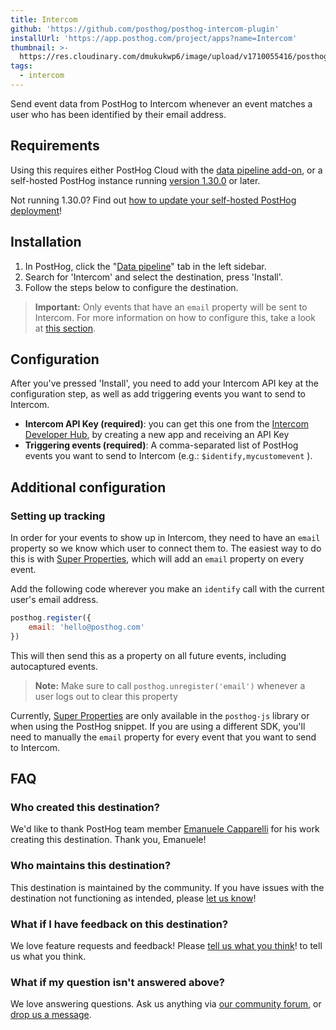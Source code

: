 ```yaml
---
title: Intercom
github: 'https://github.com/posthog/posthog-intercom-plugin'
installUrl: 'https://app.posthog.com/project/apps?name=Intercom'
thumbnail: >-
  https://res.cloudinary.com/dmukukwp6/image/upload/v1710055416/posthog.com/contents/cdp/thumbnails/intercom.png
tags:
  - intercom
---
```


Send event data from PostHog to Intercom whenever an event matches a user who has been identified by their email address.

## Requirements

Using this requires either PostHog Cloud with the [data pipeline add-on](https://us.posthog.com/organization/billing), or a self-hosted PostHog instance running [version 1.30.0](https://posthog.com/blog/the-posthog-array-1-30-0) or later.

Not running 1.30.0? Find out [how to update your self-hosted PostHog deployment](https://posthog.com/docs/runbook/upgrading-posthog)!

## Installation

1. In PostHog, click the "[Data pipeline](https://us.posthog.com/apps)" tab in the left sidebar.
2. Search for 'Intercom' and select the destination, press 'Install'.
3. Follow the steps below to configure the destination.

> **Important:** Only events that have an `email` property will be sent to Intercom. For more information on how to configure this, take a look at [this section](#setting-up-tracking).

## Configuration

After you've pressed 'Install', you need to add your Intercom API key at the configuration step, as well as add triggering events you want to send to Intercom.

-   **Intercom API Key (required)**: you can get this one from the [Intercom Developer Hub](https://developers.intercom.com/building-apps/), by creating a new app and receiving an API Key
-   **Triggering events (required)**: A comma-separated list of PostHog events you want to send to Intercom (e.g.: `$identify,mycustomevent` ).

## Additional configuration

<AppParameters />

### Setting up tracking

In order for your events to show up in Intercom, they need to have an `email` property so we know which user to connect them to.
The easiest way to do this is with [Super Properties](/docs/integrate/client/js#super-properties), which will add an `email` property on every event.

Add the following code wherever you make an `identify` call with the current user's email address.

```js
posthog.register({
    email: 'hello@posthog.com'
})
```

This will then send this as a property on all future events, including autocaptured events.

> **Note:** Make sure to call `posthog.unregister('email')` whenever a user logs out to clear this property

Currently, [Super Properties](/docs/integrate/client/js#super-properties) are only available in the `posthog-js` library or when using the PostHog snippet.
If you are using a different SDK, you'll need to manually the `email` property for every event that you want to send to Intercom.

## FAQ

### Who created this destination?

We'd like to thank PostHog team member [Emanuele Capparelli](https://github.com/kappa90) for his work creating this destination. Thank you, Emanuele!

### Who maintains this destination?

This destination is maintained by the community. If you have issues with the destination not functioning as intended, please [let us know](http://app.posthog.com/home#supportModal)!

### What if I have feedback on this destination?

We love feature requests and feedback! Please [tell us what you think](http://app.posthog.com/home#supportModal)! to tell us what you think.

### What if my question isn't answered above?

We love answering questions. Ask us anything via [our community forum](/questions), or [drop us a message](http://app.posthog.com/home#supportModal). 
